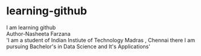 # learning-github
I am learning github
<br>
Author-Nasheeta Farzana 
<br>
'I am a student of Indian Instiute of Technology Madras , Chennai there I am pursuing Bachelor's in Data Science and It's Applications'
